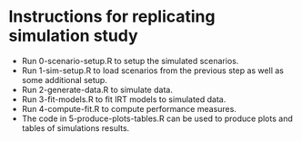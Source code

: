 # Instructions for replicating simulation study
- Run 0-scenario-setup.R to setup the simulated scenarios.
- Run 1-sim-setup.R to load scenarios from the previous step as well as some additional setup.
- Run 2-generate-data.R to simulate data.
- Run 3-fit-models.R to fit IRT models to simulated data.
- Run 4-compute-fit.R to compute performance measures.
- The code in 5-produce-plots-tables.R can be used to produce plots and tables of simulations results.

